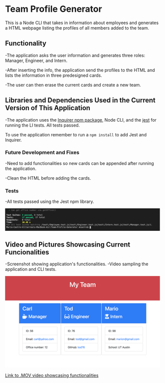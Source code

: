# Team Profile Generator

This is a Node CLI that takes in information about employees and generates a
HTML webpage listing the profiles of all members added to the team.

## Functionality

-The application asks the user information and generates three roles: Manager,
Engineer, and Intern.

-After inserting the info, the application send the profiles to the HTML and
lists the information in three predesigned cards.

-The user can then erase the current cards and create a new team.

## Libraries and Dependencies Used in the Current Version of This Application

-The application uses the
[Inquirer npm package](https://github.com/SBoudrias/Inquirer.js/), Node CLI, and
the [jest](https://jestjs.io/) for running the LI tests. All tests passed.

To use the application remember to run a `npm install` to add Jest and Inquirer.

### Future Development and Fixes

-Need to add functionalities so new cards can be appended after running the
application.

-Clean the HTML before adding the cards.

### Tests

-All tests passed using the Jest npm library.

![Summary Test](./Assets/jest-test.png)

## Video and Pictures Showcasing Current Funcionalities

-Screenshot showing application's functionalities.
-Video sampling the application and CLI tests.

![Team Summary](./Assets/team-profile-generator.png)

[Link to .MOV video showcasing functionalities](https://drive.google.com/file/d/1C3Bu4uxOM6qXzl9b01in2RIwAxjsZrXL/view?usp=sharing)
